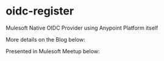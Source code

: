 # oidc-register
Mulesoft Native OIDC Provider using Anypoint Platform itself

More details on the Blog below:

Presented in Mulesoft Meetup below:

